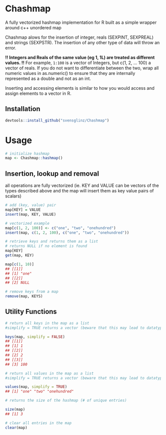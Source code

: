 # Chashmap
A fully vectorized hashmap implementation for R built as a simple wrapper around c++ unordered map

Chashmap alows for the insertion of integer, reals (SEXPINT, SEXPREAL) and strings (SEXPSTR). The insertion of any other type of data will throw an error.

**!! Integers and Reals of the same value (eg 1, 1L) are treated as different values. !!**
For example, `1:100` is a vector of Integers, but c(1, 2, ... 100) a vector of reals. 
If you do not want to differentiate between the two, wrap all numeric values in as.numeric() to ensure that they are internally represented as a double and not as an int.


Inserting and accessing elements is similar to how you would access and assign elements to a vector in R.

## Installation 

```R
devtools::install_github("svensglinz/Chashmap")
```

# Usage
```r
# initialize hashmap
map <- Chashmap::hashmap()
```

## Insertion, lookup and removal

all operations are fully vectorized (ie. KEY and VALUE can be vectors of the types described above and the map will insert them as key value pairs of scalars) 
```r
# add (key, value) pair
map[KEY] = VALUE
insert(map, KEY, VALUE)

# vectorized example
map[c(1, 2, 100)] <- c("one", "two", "onehundred")
insert(map, c(1, 2, 100), c("one", "two", "onehundred"))

```

```r
# retrieve keys and returns them as a list
# returns NULL if no element is found
map[KEY]
get(map, KEY)

map[c(1, 10)]
## [[1]]
## [1] "one"
## [[2]]
## [2] NULL
```

```r
# remove keys from a map 
remove(map, KEYS)

```
## Utility Functions
```r
# return all keys in the map as a list
#simplify = TRUE returns a vector (beware that this may lead to datatype coercion if not all keys are of the same type)

keys(map, simplify = FALSE)
## [[1]]
## [1] 1
## [[2]]
## [2] 2
## [[3]]
## [3] 100

# return all values in the map as a list
#simplify = TRUE returns a vector (beware that this may lead to datatype coercion if not all values are of the same type)

values(map, simplify = TRUE)
## [1] "one" "two" "onehundred"

# returns the size of the hashmap (# of unique entries)

size(map)
## [1] 3

# clear all entries in the map
clear(map)
```

